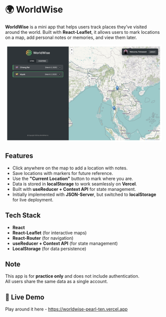 # 🌍 WorldWise

**WorldWise** is a mini app that helps users track places they’ve visited around the world. Built with **React-Leaflet**, it allows users to mark locations on a map, add personal notes or memories, and view them later.

![WorldWise Preview](src/assets/preview.png)

## Features

- Click anywhere on the map to add a location with notes.
- Save locations with markers for future reference.
- Use the **"Current Location"** button to mark where you are.
- Data is stored in **localStorage** to work seamlessly on **Vercel**.
- Built with **useReducer + Context API** for state management.
- Initially implemented with **JSON-Server**, but switched to **localStorage** for live deployment.

## Tech Stack

- **React**
- **React-Leaflet** (for interactive maps)
- **React-Router** (for navigation)
- **useReducer + Context API** (for state management)
- **LocalStorage** (for data persistence)

## Note

This app is for **practice only** and does not include authentication.  
All users share the same data as a single account.

## 🔗 Live Demo

Play around it here - https://worldwise-pearl-ten.vercel.app
